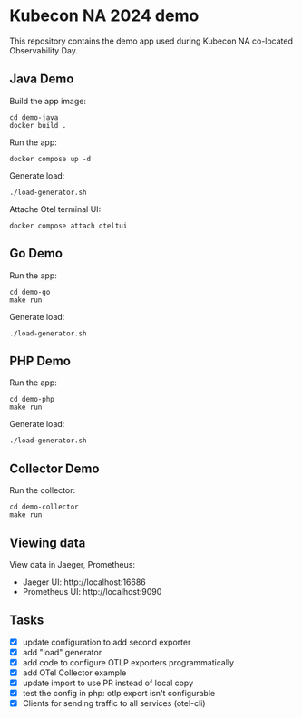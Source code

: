 # Kubecon NA 2024 demo

This repository contains the demo app used during Kubecon NA co-located
Observability Day.

## Java Demo

Build the app image:

```shell
cd demo-java
docker build .
```

Run the app:
```shell
docker compose up -d
```

Generate load:
```shell
./load-generator.sh
```

Attache Otel terminal UI:
```shell
docker compose attach oteltui
```

## Go Demo

Run the app:

```shell
cd demo-go
make run
```

Generate load:
```shell
./load-generator.sh
```

## PHP Demo

Run the app:

```shell
cd demo-php
make run
```

Generate load:
```shell
./load-generator.sh
```

## Collector Demo

Run the collector:

```shell
cd demo-collector
make run
```

## Viewing data

View data in Jaeger, Prometheus:

* Jaeger UI: http://localhost:16686
* Prometheus UI: http://localhost:9090

## Tasks

- [x] update configuration to add second exporter
- [x] add "load" generator
- [x] add code to configure OTLP exporters programmatically
- [x] add OTel Collector example
- [x] update import to use PR instead of local copy
- [x] test the config in php: otlp export isn't configurable
- [x] Clients for sending traffic to all services (otel-cli)
